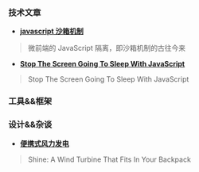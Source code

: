 ### 技术文章
+ **[javascript 沙箱机制](https://zhuanlan.zhihu.com/p/527437146)**
> 微前端的 JavaScript 隔离，即沙箱机制的古往今来
+ **[Stop The Screen Going To Sleep With JavaScript](https://mikevdv.dev/blog/2022-06-23-stop-the-screen-going-to-sleep-with-javascript)**
>  Stop The Screen Going To Sleep With JavaScript

### 工具&&框架

### 设计&&杂谈
+ **[便携式风力发电](https://www.kickstarter.com/projects/shineturbine/shine-turbine)**
> Shine: A Wind Turbine That Fits In Your Backpack
